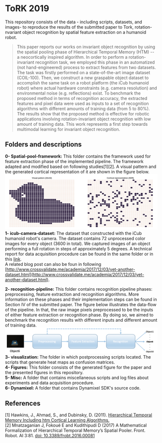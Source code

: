 # ToRK 2019

This repository consists of the data - including scripts, datasets, and images- to reproduce the results of the submitted paper to Tork, rotation-nvariant object recognition by spatial feature extraction on a humanoid robot. 

> This paper reports our works on invariant object recognition by using the spatial pooling phase of Hierarchical Temporal Memory (HTM) -- a neocortically inspired algorithm.   In order to perform a rotation-invariant recognition task,  we employed this phase in an automatized (not hand-engineered) process to extract features from two datasets. The task was firstly performed on a state-of-the-art image dataset (COIL-100). Then, we construct a new graspable object dataset to accomplish the same task on a robot platform (the iCub humanoid robot) where actual hardware constraints (e.g. camera resolution) and environmental noise (e.g. reflections) exist. To benchmark the proposed method in terms of recognition accuracy, the extracted features and pixel data were used as inputs to a set of recognition algorithms with different amounts of training data (from 5 to 80%).  The results show that the proposed method is effective for robotic applications involving rotation-invariant object recognition with low amount of training data. This work represents a first step towards multimodal learning for invariant object recognition.  


## Folders and descriptions  
**0- Spatial-pool-framework:**  This folder contains the framework used for feature extraction phase of the implemented pipeline. The framework adapted and modified based on following studies[1][2]. A visual pattern and the generated cortical representation of it are shown in the figure below.![Visual pattern and cortical represention ](Figures/io.png)   
**1- icub-camera-dataset:**  The dataset that constructed with the iCub humanoid robot's camera. The dataset contains 72 unprocessed color images for every object (3600 in total). We captured images of an object performing a full rotation in steps of approximately 5 degrees. A technical report for data acquisition procedure can be found in the same folder or in this [link](icub-camera-dataset/report/dataset_report.pdf).        
A related blog post can also be foun in following [http://www.crossvalidate.me/academia/2017/12/03/yet-another-dataset.html](http://www.crossvalidate.me/academia/2017/12/03/yet-another-dataset.html). 

**2- recognition-pipeline:** This folder contains recognition pipeline phases: preprocessing, feature extraction and recognition algorithms. More information on these phases and their implementation steps can be found in Section IV of the submitted paper.  The figure below illustrates the data-flow of the pipeline. In that, the raw image pixels preprocessed to be the inputs of either feature extraction or recognition phase. By doing so, we aimed to benchmark the recognition results with different inputs and different amount of training data.  
![Recognition pipeline ](Figures/pipeline.png)    
**3- visualization:** The folder in which postprocessing scripts located. The scripts that generate heat maps as confusion matrices.  
**4- Figures:** This folder consists of the generated figure for the paper and the presented figures in this repository.  
**5- Misc:** A folder that contains miscellaneous scripts and log files about experiments and data acquisition procedure.   
**6- Dynamixel:**  A folder that contains Dynamixel SDK's source code.   

 	

## References
[1] Hawkins, J., Ahmad, S., and Dubinsky, D. (2011). [Hierarchical Temporal Memory Including htm Cortical Learning Algorithms.](http://numenta.org/resources/HTM_CorticalLearningAlgorithms.pdf)  
[2] Mnatzaganian J, Fokoué E and Kudithipudi D (2017) A Mathematical Formalization of Hierarchical Temporal Memory’s Spatial Pooler. Front. Robot. AI 3:81. [doi: 10.3389/frobt.2016.00081](http://10.3389/frobt.2016.00081) 
